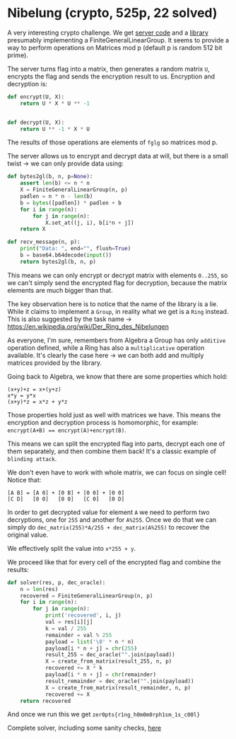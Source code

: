 # Nibelung (crypto, 525p, 22 solved)

A very interesting crypto challenge.
We get [server code](server.py) and a [library](fglg.py) presumably implementing a FiniteGeneralLinearGroup.
It seems to provide a way to perform operations on Matrices mod p (default p is random 512 bit prime).

The server turns flag into a matrix, then generates a random matrix `U`, encrypts the flag and sends the encryption result to us.
Encryption and decryption is:

```python
def encrypt(U, X):
    return U * X * U ** -1


def decrypt(U, X):
    return U ** -1 * X * U
```

The results of those operations are elements of `fglg` so matrices mod p.

The server allows us to encrypt and decrypt data at will, but there is a small twist -> we can only provide data using:

```python
def bytes2gl(b, n, p=None):
    assert len(b) <= n * n
    X = FiniteGeneralLinearGroup(n, p)
    padlen = n * n - len(b)
    b = bytes([padlen]) * padlen + b
    for i in range(n):
        for j in range(n):
            X.set_at((j, i), b[i*n + j])
    return X

def recv_message(n, p):
    print("Data: ", end="", flush=True)
    b = base64.b64decode(input())
    return bytes2gl(b, n, p)
```

This means we can only encrypt or decrypt matrix with elements `0..255`, so we can't simply send the encrypted flag for decryption, because the matrix elements are much bigger than that.

The key observation here is to notice that the name of the library is a lie.
While it claims to implement a `Group`, in reality what we get is a `Ring` instead.
This is also suggested by the task name -> https://en.wikipedia.org/wiki/Der_Ring_des_Nibelungen

As everyone, I'm sure, remembers from Algebra a Group has only `additive` operation defined, while a Ring has also a `multiplicative` operation available.
It's clearly the case here -> we can both add and multiply matrices provided by the library.

Going back to Algebra, we know that there are some properties which hold:

```
(x+y)+z = x+(y+z)
x*y = y*x
(x+y)*z = x*z + y*z
```

Those properties hold just as well with matrices we have.
This means the encryption and decryption process is homomorphic, for example: `encrypt(A+B) == encrypt(A)+encrypt(B)`.

This means we can split the encrypted flag into parts, decrypt each one of them separately, and then combine them back! It's a classic example of `blinding attack`.

We don't even have to work with whole matrix, we can focus on single cell!
Notice that:

```
[A B] = [A 0] + [0 B] + [0 0] + [0 0] 
[C D]   [0 0]   [0 0]   [C 0]   [0 D]
```

In order to get decrypted value for element `A` we need to perform two decryptions, one for `255` and another for `A%255`.
Once we do that we can simply do `dec_matrix(255)*A/255 + dec_matrix(A%255)` to recover the original value.

We effectively split the value into `x*255 + y`.

We proceed like that for every cell of the encrypted flag and combine the results:

```python
def solver(res, p, dec_oracle):
    n = len(res)
    recovered = FiniteGeneralLinearGroup(n, p)
    for i in range(n):
        for j in range(n):
            print('recovered', i, j)
            val = res[i][j]
            k = val / 255
            remainder = val % 255
            payload = list('\0' * n * n)
            payload[i * n + j] = chr(255)
            result_255 = dec_oracle("".join(payload))
            X = create_from_matrix(result_255, n, p)
            recovered += X * k
            payload[i * n + j] = chr(remainder)
            result_remainder = dec_oracle("".join(payload))
            X = create_from_matrix(result_remainder, n, p)
            recovered += X
    return recovered
```

And once we run this we get `zer0pts{r1ng_h0m0m0rph1sm_1s_c00l}`

Complete solver, including some sanity checks, [here](solver.py)
